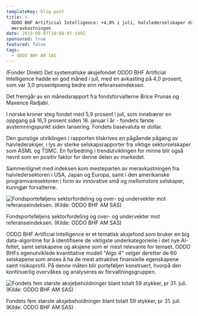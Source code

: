 ```yaml
---
templateKey: blog-post
title: >-
  ODDO BHF Artificial Intelligence: +4,0% i juli, halvlederselskaper driver
  meravkastningen
date: 2019-08-07T10:08:07.149Z
sponsored: true
featured: false
tags:
  - ODDO BHF AM SAS
---
```

(Fonder Direkt) Det systematiske aksjefondet ODDO BHF Artificial Intelligence hadde en god måned i juli, med en avkasting på 4,0 prosent, som var 3,0 prosentpoeng bedre enn referanseindeksen.



Det fremgår av en månedsrapport fra fondsforvalterne Brice Prunas og Maxence Radjabi.



I norske kroner steg fondet med 5,9 prosent i juli, som innebærer en oppgang på 16,3 prosent siden 16. januar i år - fondets første avstemningspunkt siden lansering. Fondets basevaluta er dollar.



Den gunstige utviklingen i rapporten tilskrives en pågående pågang av halvlederaksjer, i lys av sterke selskapsrapporter fra viktige sektorselskaper som ASML og TSMC. En forbedring i trendutviklingen for minne blir også nevnt som en positiv faktor for denne delen av markedet.



Sammenlignet med indeksen kom mesteparten av meravkastningen fra halvledersektoren i USA, Japan og Europa, samt i den amerikanske programvaresektoren i form av innovative små og mellomstore selskaper, kunngjør forvalterne.

![Fondsporteføljens sektorfordeling og over- og undervekter mot referanseindeksen. (Kilde: ODDO BHF AM SAS)](/img/oddo7aug.png)

<span class="image-caption">Fondsporteføljens sektorfordeling og over- og undervekter mot referanseindeksen. (Kilde: ODDO BHF AM SAS)</span>

ODDO BHF Artificial Intelligence er et tematisk aksjefond som bruker en big data-algoritme for å identifisere de viktigste underkategoriene i det nye AI-feltet, samt selskapene og aksjene som er mest relevante for temaet. ODDO BHFs egenutviklede kvantitative modell "Algo 4" velger deretter de 60 selskapene som anses å ha de mest attraktive finansielle egenskapene samt risikoprofil. På denne måten blir porteføljen konstruert, hvorpå den kontinuerlig overvåkes og analyseres av forvaltningsgruppen.

![Fondets fem største aksjebeholdninger blant totalt 59 stykker, pr 31. juli. (Kilde: ODDO BHF AM SAS)](/img/oddo7aug2.png)

<span class="image-caption">Fondets fem største aksjebeholdninger blant totalt 59 stykker, pr 31. juli. (Kilde: ODDO BHF AM SAS)</span>
